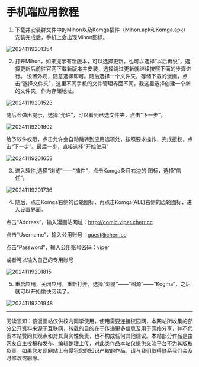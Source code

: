 # 手机端应用教程
1.	下载并安装群文件中的Mihon以及Komga插件（Mihon.apk和Komga.apk）安装完成后，手机上会出现Mihon图标。

![20241119201354](https://cdn.jsdelivr.net/gh/Violuna/blog_img/imgage20241119201354.png)

2.	打开Mihon，如果提示有新版本，可以选择更新，也可以选择“以后再说”，选择更新后前往官网下载新版本并安装，选择跳过更新就继续按照下面的步骤进行。
设置外观，随意选择即可。随后选择一个文件夹，存储下载的漫画，点击“选择文件夹”，这里不同手机的文件管理界面不同，我这里选择创建一个新的文件夹，作为存储地址。

![20241119201523](https://cdn.jsdelivr.net/gh/Violuna/blog_img/imgage20241119201523.png)

随后会弹出提示，选择“允许”，可以看到已选文件夹，点击“下一步”。

![20241119201602](https://cdn.jsdelivr.net/gh/Violuna/blog_img/imgage20241119201602.png)

给予软件权限，点击允许会自动跳转到应用选项处，按照要求操作，完成授权，点击“下一步”。最后一步，直接选择“开始使用”

![20241119201653](https://cdn.jsdelivr.net/gh/Violuna/blog_img/imgage20241119201653.png)
   
3.	进入软件,选择“浏览”——“插件”，点击Komga条目右边的 图标，选择“信任”。

![20241119201736](https://cdn.jsdelivr.net/gh/Violuna/blog_img/imgage20241119201736.png)

4.	随后，点击Komga右侧的齿轮图标，再点击Komga(ALL)右侧的齿轮图标，进入设置界面。

点击“Address”，输入漫画站网址：http://comic.viper.cherr.cc

点击“Username”，输入公用账号：guest@cherr.cc

点击“Password”，输入公用账号密码：viper

或者可以输入自己的专用账号

![20241119201815](https://cdn.jsdelivr.net/gh/Violuna/blog_img/imgage20241119201815.png)
   
5.	重启应用，关闭应用，重新打开，选择“浏览”——“图源”——“Kogma”，之后就可以开始愉快阅读了。

![20241119201948](https://cdn.jsdelivr.net/gh/Violuna/blog_img/imgage20241119201948.png)

---

阅读须知：该漫画站仅供校内同学使用，使用需要连接校园网，本网站所收集的部分公开资料来源于互联网，转载的目的在于传递更多信息及用于网络分享，并不代表本站赞同其观点和对其真实性负责，也不构成任何其他建议。本站部分作品是由网友自主投稿和发布、编辑整理上传，对此类作品本站仅提供交流平台不为其版权负责。如果您发现网站上有侵犯您的知识产权的作品，请与我们取得联系我们会及时修改或删除。